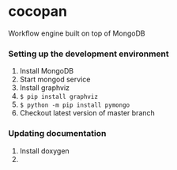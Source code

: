 # cocopan
Workflow engine built on top of MongoDB

### Setting up the development environment
1. Install MongoDB
2. Start mongod service
3. Install graphviz
4. `$ pip install graphviz`
5. `$ python -m pip install pymongo`
6. Checkout latest version of master branch

### Updating documentation
1. Install doxygen
2. 
